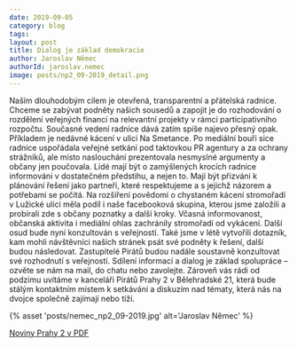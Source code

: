 ```yaml
---
date: 2019-09-05
category: blog
tags: 
layout: post
title: Dialog je základ demokracie
author: Jaroslav Němec
authorId: jaroslav.nemec
image: posts/np2_09-2019_detail.png
---
```

Naším dlouhodobým cílem je otevřená, transparentní a přátelská radnice. Chceme se zabývat podněty našich sousedů a zapojit je do rozhodování  o  rozdělení  veřejných financí na relevantní projekty    v    rámci participativního rozpočtu.      Současné      vedení  radnice  dává  zatím  spíše  najevo  přesný  opak.   Příkladem   je   nedávné   kácení   v   ulici   Na   Smetance.   Po mediální bouři sice radnice uspořádala     veřejné     setkání     pod   taktovkou   PR   agentury   a za ochrany strážníků, ale místo   naslouchání   prezentovala   nesmyslné  argumenty  a  občany jen poučovala. Lidé mají být o zamýšlených krocích radnice informováni    v    dostatečném předstihu,  a  nejen  to.  Mají  být  přizváni  k  plánování  řešení  jako  partneři,  které  respektujeme a s jejichž názorem a potřebami   se   počítá.   Na   rozšíření   povědomí o chystaném kácení stromořadí v Lužické ulici měla podíl  i  naše  facebooková  skupina, kterou jsme založili a probírali  zde  s  občany  poznatky  a  další  kroky.  Včasná  informovanost, občanská aktivita i mediální ohlas zachránily stromořadí  od  vykácení.  Další  osud  bude nyní konzultován s veřejností. Také jsme v  létě  vytvořili  dotazník,  kam  mohli  návštěvníci  našich  stránek psát své podněty k řešení,  další  budou  následovat.  Zastupitelé  Pirátů  budou  nadále    soustavně konzultovat    své   rozhodnutí   s   veřejností.   Sdílení  informací  a  dialog  je  základ spolupráce  –  ozvěte  se  nám  na  mail,  do  chatu  nebo  zavolejte. Zároveň    vás    rádi od  podzimu  uvítáme  v  kanceláři  Pirátů  Prahy  2  v  Bělehradské 21, která bude stálým kontaktním   místem   k   setkávání   a  diskuzím  nad  tématy,  která  nás na dvojce společně zajímají nebo tíží. 

{% asset 'posts/nemec_np2_09-2019.jpg' alt='Jaroslav Němec' %}

[Noviny Prahy 2 v PDF](http://praha2.cz/file/llu1/09npd-d.pdf)
